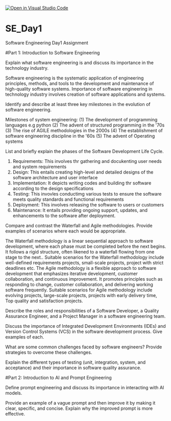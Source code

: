 [![Open in Visual Studio Code](https://classroom.github.com/assets/open-in-vscode-2e0aaae1b6195c2367325f4f02e2d04e9abb55f0b24a779b69b11b9e10269abc.svg)](https://classroom.github.com/online_ide?assignment_repo_id=15709793&assignment_repo_type=AssignmentRepo)
# SE_Day1
Software Engineering Day1 Assignment

#Part 1: Introduction to Software Engineering

Explain what software engineering is and discuss its importance in the technology industry.

Software engineering is the systematic application of engineering principles, methods, and tools to the development and maintenance of high-quality software systems.
Importance of software engineering in technology industry involves creation of software applications and systems.

Identify and describe at least three key milestones in the evolution of software engineering.

Milestones of system engineering:
(1) The development of programming languages e.g python
(2) The advent of structured programming in the '70s
(3) The rise of AGILE methodologies in the 2000s
(4) The establishment of software engineering discipline in the '60s
(5) The advent of Operating systems

List and briefly explain the phases of the Software Development Life Cycle.

1. Requirements: This involves thr gathering and docukenting user needs and system requirements 
2. Design: This entails creating high-level and detailed designs of the software architecture and user interface 
3. Implementation: It depicts writing codes and building thr software according to the design specifications 
4. Testing: This invovles conductimg various tests to ensure the software meets quality standards and functional requirements 
5. Deployment:  This involves releasing the software to users or customers 
6. Maintenance: It entails providing ongoing support, updates, and enhancements to the software after deployment.


Compare and contrast the Waterfall and Agile methodologies. Provide examples of scenarios where each would be appropriate.

 The Waterfall methodology is a linear sequential approach to software development, where each phase must be completed before the next begins. It follows a rigid structure, often likened to a waterfall flowing from one stage to the next.. Suitable scenarios for the Waterfall methodology include well-defined requirements projects, small-scale projects, project with strict deadlines etc. 
The Agile methodology is a flexible approach to software development that emphasizes iterative development, customer collaboration, and continuous improvement. It promotes principles such as responding to change, customer collaboration, and delivering working software frequently. Suitable scenarios for Agile methodology include evolving projects, large-scale projects, projects with early delivery time, Top quality and satisfaction projects.

Describe the roles and responsibilities of a Software Developer, a Quality Assurance Engineer, and a Project Manager in a software engineering team.


Discuss the importance of Integrated Development Environments (IDEs) and Version Control Systems (VCS) in the software development process. Give examples of each.


What are some common challenges faced by software engineers? Provide strategies to overcome these challenges.


Explain the different types of testing (unit, integration, system, and acceptance) and their importance in software quality assurance.


#Part 2: Introduction to AI and Prompt Engineering


Define prompt engineering and discuss its importance in interacting with AI models.


Provide an example of a vague prompt and then improve it by making it clear, specific, and concise. Explain why the improved prompt is more effective.
